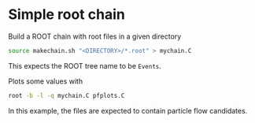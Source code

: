 # Simple root chain

Build a ROOT chain with root files in a given directory

```bash
source makechain.sh "<DIRECTORY>/*.root" > mychain.C
```
This expects the ROOT tree name to be `Events`.

Plots some values with

```bash
root -b -l -q mychain.C pfplots.C
```

In this example, the files are expected to contain particle flow candidates.
